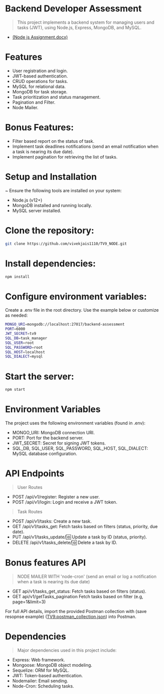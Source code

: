 # Backend Developer Assessment
> This project implements a backend system for managing users and tasks (JWT), using Node.js, Express, MongoDB, and MySQL.
- [(Node js Assignment.docx)](https://github.com/vivekjais1110/IMARC-GROUP/blob/main/Node%20js%20Assignment.docx)

# Features
- User registration and login.
- JWT-based authentication.
- CRUD operations for tasks.
- MySQL for relational data.
- MongoDB for task storage.
- Task prioritization and status management.
- Pagination and Filter.
- Node Mailer.

# Bonus Features: 
- Filter based report on the status of task. 
- Implement task deadlines notifications (send an email notification when a task is nearing 
its due date). 
- Implement pagination for retrieving the list of tasks. 

# Setup and Installation
~ Ensure the following tools are installed on your system:
- Node.js (v12+)
- MongoDB installed and running locally.
- MySQL server installed.

# Clone the repository:
```sh
git clone https://github.com/vivekjais1110/TV9_NODE.git
```
# Install dependencies:
```sh
npm install
```

# Configure environment variables:
Create a .env file in the root directory.
Use the example below or customize as needed:
```sh
MONGO_URI=mongodb://localhost:27017/backend-assessment
PORT=6000
JWT_SECRET=tv9
SQL_DB=task_manager
SQL_USER=root
SQL_PASSWORD=root
SQL_HOST=localhost
SQL_DIALECT=mysql
```
# Start the server:
```sh
npm start
```

# Environment Variables
The project uses the following environment variables (found in .env):

- MONGO_URI: MongoDB connection URI.
- PORT: Port for the backend server.
- JWT_SECRET: Secret for signing JWT tokens.
- SQL_DB, SQL_USER, SQL_PASSWORD, SQL_HOST, SQL_DIALECT: MySQL database configuration.

# API Endpoints
> User Routes
- POST /api/v1/register: Register a new user.
- POST /api/v1/login: Login and receive a JWT token.

> Task Routes
- POST /api/v1/tasks: Create a new task.
- GET /api/v1/tasks_get: Fetch tasks based on filters (status, priority, due date).
- PUT /api/v1/tasks_update/:id: Update a task by ID (status, priority).
- DELETE /api/v1/tasks_delete/:id: Delete a task by ID.
 
# Bonus features API
> NODE MAILER WITH 'node-cron' (send an email or log a notification when a task is nearing its due date)
- GET api/v1/tasks_get_status: Fetch tasks based on filters (status).
- GET api/v1/getTasks_pagination Fetch tasks based on filter (e.g, page=1&limit=3)

For full API details, import the provided Postman collection with (save resopnse example) ([TV9.postman_collection.json](https://github.com/vivekjais1110/TV9_NODE/blob/main/TV9.postman_collection.json)) into Postman.

# Dependencies
> Major dependencies used in this project include:

- Express: Web framework.
- Mongoose: MongoDB object modeling.
- Sequelize: ORM for MySQL.
- JWT: Token-based authentication.
- Nodemailer: Email sending.
- Node-Cron: Scheduling tasks.
